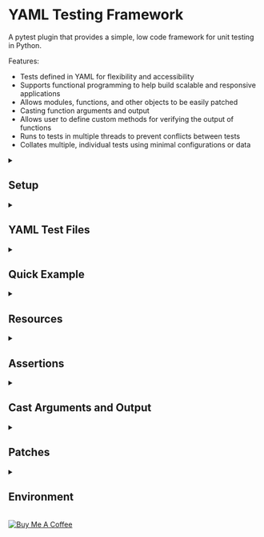 <!-- markdownlint-disable MD024 -->
<h1>YAML Testing Framework</h1>

A pytest plugin that provides a simple, low code framework for unit testing in Python.

Features:
- Tests defined in YAML for flexibility and accessibility
- Supports functional programming to help build scalable and responsive applications
- Allows modules, functions, and other objects to be easily patched
- Casting function arguments and output
- Allows user to define custom methods for verifying the output of functions
- Runs to tests in multiple threads to prevent conflicts between tests
- Collates multiple, individual tests using minimal configurations or data


<details>
<summary><h2>Setup</h2></summary><br>

<h3>Install</h3>

<h4>From GitHub using</h4>

<h5>pipenv</h5>

```console
pipenv install git+https://github.com/fjemi/pytest-yaml#egg=pytest-yaml
```
<h5>pip</h5>

```console
pip install git+https://github.com/fjemi/pytest-yaml
```

<!-- #### From PyPi
```bash
pip install pytest-yaml
``` -->

<h3>Add Entrypoint for Tests</h3>

Create the file `/examples/test_entrypoint.py`, which is used to:
- invoke pytest
- allow the plugin to collect and execute tests defined in YAML files
- pass collected tests as arguments to a parameterized test function within test_entrypoint.py.


```python
# /examples/test_entrypoint.py


import dataclasses as dc

import pytest
import yaml


MODULE = __file__

LOCALS = locals()
UNNAMED_TEST_COUNT = 0


@dc.dataclass
class Data_Class:
  pass


def get_ids(test: Data_Class) -> str:
  id_ = getattr(test, 'id_short', None)
  if not id_:
    global UNNAMED_TEST_COUNT
    UNNAMED_TEST_COUNT += 1
    id_ = f'test_{UNNAMED_TEST_COUNT}'
  return id_


def verify_assertions(assertions: list | None = None) -> int | None:
  assertions = assertions or []

  for assertion in assertions:
    output = assertion.output
    expected = assertion.expected

    try:
      output = yaml.dump(output)
      expected = yaml.dump(expected)
    finally:
      assert expected == output

  return 1


@pytest.mark.parametrize(
  argnames='test',
  ids=lambda test: get_ids(test=test),
  argvalues=pytest.yaml_tests, )
def test_(test: Data_Class) -> None:
  assertions = getattr(test, 'assertions', [])
  verify_assertions(assertions=assertions)
```

<h3>Configure Plugin</h3>

The plugin can be configured within the pytest settings of a configuration file, such as a `pytest.ini`, or in the console when invoking pytest. The configurations are

- `project-directory` - Location of the a module, YAML file, or directory of modules. Absolute path of a module or directory containing modules to tests. Use `.` to reference the root directory or `.location` to reference a `location` in relation to the root directory.
- `exclude-files` - A list of patterns. Modules that have loations that match one of the patterns are excluded from testsing.
- `resources` - A list containing the locations of globals resource modules to use during tests.
- `resources_folder_name` - Name of folders in the same directory as the module to test.
  - These folders contain modules and other files to use during the tests.
  - Modules in folders are automatically picked up by the app and functions and variables defined in the modules are accessible in the YAML files using the dot-delimited route to the function/variable.
- `yaml_suffix` - Suffix of YAML files containing tests. For example, the test file for the module `app.py` would be `app_test.yml` or `app_test.yaml` when the `yaml_suffix` is set to `_test`

<h4>Configure in pytest.ini</h4>

```ini
; pytest.ini

[pytest]
project-directory = .  #  `.` is default
exclude_files =  # empty list is default
  matching
  patterns
  to
  exclude
resources =  # empty list is default
  resource_location_a
  resource_location_b
resources_folder_name = test_resources  # `test_resources` is default
yaml_suffix = _test  # `_test` is default
```

<h4>Configure console command</h4>

```console
pytest \
--project-directory=.app.py \
--exclude_files matching patterns to exclude \
--resources resource_location_a resource_location_b \
--resource-folder-name test_resources \
--yaml-suffix _test
```
</details>


<details>
<summary><h2>YAML Test Files</h2></summary><br>

Tests are defined in YAML files with the top level keys picked up by the plugin being:
- `globals` - Configurations to be used locally for each test in the YAML files
- `tests` - Configurations used for multiple of individual tests.

```yaml
globals: {}  # Default is null or empty dict


tests: []  # Default is null or empty list
```

<h3>Expanding and Collating Tests</h3>

Using the plugin we can define configurations for tests at various levels (globals, tests, nested tests), expand those configurations to lower configurations, and collate individual tests. This allows us to resuse configurations and reduce the duplication of content across a YAML file. This is similar to [anchors](https://yaml.org/spec/1.2.2/#anchors-and-aliases) in YAML, which we can take advantage, along with the other features availabe in YAML.

<h4>Example</h4>

This is an abstract example of the expanding/collating configurations done by the plugin, where the configurations for tests are comprised of:
- `config_a` - a list
- `config_b` - an object
- `config_c` - a string
- `config_d` - null

In this example, we set these configurations at various levels, globally, tests, and nested tests; and the expanded/collated results are three individual tests containing various values for each configuration.

```yaml
# Defined/Condensed

globals:
  # Append items to list
  config_a:
  - A
  # Update or add dictionary key/value pairs
  config_b:
    b: B
  # Replace string
  config_c: C


tests:
- config_a:
  - B
- config_b:
    c: C
  tests:
  - config_a:
    - C
    config_c: C0
  - config_d: D
    tests:
    - config_a:
      - B
      config_b:
        b: B0
```

```yaml
# Expanded/Collated

tests:
# Test 1
- config_a:
  - A
  - B  # Appended item
  config_b:
    b: B
  config_c: C
  config_d: null  # Standard test config not defined
# Test 2
- config_a:
  - A
  - C  # Appended item
  config_b:
    b: B
    c: C  # Added key/value
  config_c: C0  # Replace string
  config_d: null
# Test 3
- config_a:
  - A
  config_b:
    b: B0  # Updated key/value pair
    c: C
  config_c: C
  config_d: D  # Standard test config defined
```


<h3>Schema</h3>

Details for configurations or fields of an actual test are defined below. These fields can be defined globally or at different test levels.

```yaml
# Test configurations

fields:
- function:
    description: The name of the function test
    type: string
    action: replace
- environment:
    description: Environment variables used by functions in a module
    type: object
    action: Update key/value pairs
- description:
    description: Describes the module, function, tests, etc ...
    type: string | array[string]
    action: Append items to list
- resources:
    description: Other modules to use during tests
    type: string | array[string]
    action: Append items to list
- patches:
    description: Objects in a module to patch for tests
    type: object | array[object]
    action: Append items to list
- cast_arguments:
    description: Convert function arguments to other data types
    type: object | array[object]
    action: Append items to list
- cast_output:
    description: Converts the output of functions to other data types
    type: object | array[object]
    action: Append items to list
- assertions:
    description: Verifies the output of functions
    type: object | array[object]
    action: Append items to list
- tests:
    description: Nested configurations that get collated into individual tests
    types: object | array[object]
    action: Append items to list
```

</details>


<details>
<summary><h2>Quick Example</h2></summary><br>

In this example we create the following files:
- `/examples/quick_example/add.py` - Contains the function `add`, wich returns the result from adding two numbers `a` and `b`. This is the function we will test.
- `/examples/quick_example/add_test.yml` - YAML file where two test, **Add two integers** and **Add two floats**, are defined.
- `/examples/quick_example/test_resources/assertions.py` - Contains the method `equals` that will be used to verify the output of the `add` function.
- `/examples/test_entrypoint.py` - The file that acts as an entrypoint for discovering and running tests

```python
# /examples/quick_example/add.py

def add(
  a: int | float,
  b: int | float,
) -> int | float:
  return a + b

```

```python
# /examples/quick_example/test_resources/assertions.py

def equals(output, expected) -> dict:
  '''Use `test_resources.assertions.equals` in YAML file to access method'''
  passed = expected == output
  return {
    'passed': passed,
    'output': output,
    'expected': expected,
  }

```

```yaml
# /examples/quick_example/add_test.yml

tests:
- function: add
  description: Returns the result of adding two numbers
  tests:
  - description: Add two integers
    arguments:
      a: 1
      b: 2
    assertions:
    - method: test_resources.assertions.equals
      expected: 3
  - description: Add two floats
    arguments:
      a: 1.5
      b: 2.5
    assertions:
    # This test will fail as the result is 4, not 5.
    - method: test_resources.assertions.equals
      expected: 5
```

Execute the command below to call the plugin.

```console
pytest --project-directory=/examples/quick_example --resources-folder-name=test_resources  -s -vvv
```

Here we see the results from calling the plugin. Two tests were collected with one passing and the other failing.

![Alt text](./static/quick_example_results.png?raw=true "Quick Example Results")

</details>


<details>
<summary><h2>Resources</h2></summary><br>

Resources are modules and other files that are used during tests. Resources can be defined when configuring the plugin (see above) or globally within in a YAML test file (global but local to the YAML file) as such:

```yaml
globals:
  resources:
  - /resource_location/module_a.py
  - /resource_location/module_b.py
```

<h4>Configuration Fields</h4>

- `resources_folder_name` - The name of folders containing resources to use during tests. Folders placed in the same directory as the module being tested are picked up automatically by the plugin. The modules in theses folders are imported into the module to test, and the objects with resource modules can be accessed in the YAML test file through the dot delimited  route to the object: `[resources_folder_name].[module_name].[object_name]`.
- `resources` - The location of a module or a list of module locations to use as resources. These resources are defined globally and can be used within any YAML test file.

**Note**: Since resource modules are imported into the module to test, there is a risk that attributes of the modules to test can be overwritten. To avoid this it is important to pick unique names for resource folders or structure your project in a way to avoid naming conflicts.

<h3>Example</h3>

For this example we create the following files:
- `/examples/resources_example/app.py` - The module to test
- `/examples/resources_example/test_resources/app.py` - A source module in the resource folder associated with the module to test
- `/examples/resources_example/app_test.yml` - The YAML test file associated with the module to test
- `/examples/test_entrypoint.py`


```python
# /examples/resources_example/test_resources/app.py

import dataclasses as dc
from typing import Any


@dc.dataclass
class Data:
  a: int | float
  b: int | float
  result: int | float | None = None


def assert_type(
  output: Any | None = None,
  expected: Any | None = None,
) -> dict:
  output = type(output).__name__
  passed = output == expected
  return {
    'output': output,
    'expected': expected,
    'passed': passed, }
```

```python
# /examples/resources_example/app.py

import dataclasses as dc


@dc.dataclass
class Data_Class:
  pass


def add(data: Data_Class) -> Data_Class:
  data.result = data.a + data.b
  return data

```

```python
# /examples/resources_example/resource.py

import dataclasses as dc
from typing import Any


@dc.dataclass
class Data:
  a: int | float
  b: int | float
  result: int | float | None = None


def assert_equals(
  output: Any | None = None,
  expected: Any | None = None,
) -> dict:
  passed = output == expected
  return {
    'output': output,
    'expected': expected,
    'passed': passed, }

```

```yaml
# /examples/resources_example/app_test.yml

globals:
  # Define global resources for use throughout
  # the YAML file
  resources:
  - /examples/resource_example/resource.py


tests:
- function: add
  description: Return the result of adding two numbers from a dataclass
  tests:
  - cast_arguments:
    # Dot-delimited route to object from the resource folder
    - caster: test_resources.app.Data
      field: data
    arguments:
      data:
        a: 0
        b: 0
    assertions:
    # Dot-delimited route to object from the resource folder
    - method: test_resources.app.assert_type
      expected: Data
    # Dot-delimited route to object in relation to the location of app to test
    # /examples/resource_example/resource.py
    # /examples/resource_example/app.py
    # We can access objects from this module by resource.[object_name]
    - method: resource.assert_equals
      field: result
      expected: 0
  - cast_arguments:
    - caster: resource.Data
      field: data
    arguments:
      data:
        a: 1
        b: 1
    assertions:
    # Dot-delimited route to object from the resource folder
    - method: test_resources.app.assert_type
      expected: Data
    # Dot-delimited route to object in relation to the location of app to test
    - method: resource.assert_equals
      field: result
      expected: 2

```

Execute the command below to call the plugin.

```console
pytest --project-directory=/examples/resource_example --resources-folder-name=test_resources -s -vvv
```

Here we see the results; two tests collected and both pass as expected.

![Alt text](./static/resource_example_results.png?raw=true "Resource Example Results")

</details>


<details>
<summary><h2>Assertions</h2></summary><br>

<h3>Methods</h3>

Assertions are defined by the user as functions or methods that can be reused between tests.

The parameters for the methods can be any combination of:
- `expected`: The expected output of a function
- `output`: The output of a function
- `exception`: Any exception that occurs when calling a function. The exception is formatted as a dictionary with `name` and `description` as keys. If an exception is raised the output is usually null.

The the method must return a dictionary containing any combination of:
- `passed`: A boolean indicating whether or not the test passed or failed
- `output`: The formatted or unformatted output from the tested function
- `expected`: The formatted or unformatted expected output from the tested function

The returned dictionary is processed within the entrypoint file when running tests. in the file we assert that the values of the `output` and `expected` are equal. If so, the test passes, otherwise it fails.

<h3>Schema</h3>

Asssertions are defined in YAML test files under the key `assertions`, and a single assertion has the following fields:

- `method` - Dot-delimited route to the function or method used to verify the output of a function. If the method cannot be found the assertion will fail. Default is `null`.
- `expected` - The expected output of the function. Default is `null`.
- `field` - Sets the output to a dot-delimited route to an atrribute or key within the output. Default is `null`.
- `cast_output` - Casts the output or field within the output. Default is an empty list.

And single test can have multiple assertions

```yaml
tests:
  ...
  assertions:
  - method: null
    expected: null
    field: null
    cast_output: []
```

<h3>Example</h3>

For this example we create the following files:
- `/examples/assertion_example/app.py` - The module containing the functions to test
- `/examples/assertion_example/assertions.py` - Contains assertion methods to use for tests
- `/examples/assertion_example/app_test.yml` - YAML file where tests are defined
- `/examples/test_entrypoint.py`

```python
# .examples/assertions_example/assertions.py

from typing import Any


def assert_equals(
  output: Any | None = None,
  expected: Any | None = None,
) -> dict:
  passed = output == expected
  return {
    'passed': passed,
    'output': output,
    'expected': expected, }


def assert_exception(
  exception: dict | None = None,
  expected: str | None = None,
  # output: Any | None = None,
) -> dict:
  output = exception
  passed = expected == output
  return {
    'passed': passed,
    'output': output,
    'expected': expected, }
```

```python
# .examples/assertions_example/app.py

def subtract(
  a: int | float,
  b: int | float,
) -> int | float:
  return a - b


def add(
  a: int | float,
  b: int | float,
) -> dict:
  result = a + b
  return {'result': result}
```

```yaml
# .examples/assertions_example/app_test.yml

globals:
  resources:
  # Use absolute path for resources
  - /examples/assertions_example/assertions.py


tests:
- function: subtract
  description: Returns the result from subtracting two numbers
  tests:
  - description: Subtract two numbers
    arguments:
      a: 0
      b: 0
    assertions:
    # Method accessible in relation to absolute
    # path of the module to test
    - method: assertions.assert_equals
      expected: 0
  - description: Substract a number and a string
    arguments:
      a: '0'
      b: 0
    assertions:
    - method: assertions.assert_exception
      expected: TypeError
    # Output is always null if an error occurs
    - method: assertions.assert_equals
      expected: null
  - description: Assertion method doesn't exist
    arguments:
      a: 1
      b: 1
    assertions:
    # Fails since method does not exist
    - method: assertions.method_does_no_exist
      expected: null
- function: add
  description: Returns a dictionary containing the result of adding two numbers
  tests:
  - arguments:
      a: 0
      b: 0
    assertions:
    - method: assertions.assert_equals
      expected:
        result: 0
    - method: assertions.assert_equals
      # Setting the `field` key allows us verify specific
      # attributes/keys of the output
      field: result
      # Casting the output to a string
      cast_output:
      - caster: __builtins__.str
      expected: '0'
```

Execute the command below to call the plugin.

```console
pytest --project-directory=/examples/assertion_example --resources-folder-name=test_resources -s -vvv
```

Here we see the results. Three tests were collected with two passing and one failing.

![Alt text](./static/assertion_example_results.png?raw=true "Assertion Example Results")

</details>


<details>
<summary><h2>Cast Arguments and Output</h2></summary><br>

Arguments can be converted to other data type before passing the arguments to the function we wish to test. Similarly, the output from functions can be converted prior to processing assertions. Also, we can perform any number of conversions on the arguments or output.

<h3>Schema</h3>

Casts are defined in YAML files as a list of objects under the keys `cast_arguments` and `cast_output`, or at the assertion level under the `cast_output` key. The following fields make up a cast object:
- `caster`: A function or object to cast the value (arguments/output) to.
- `field`: Dot-delimited route to a field, attribute, or key of the value. When set the sepecified field of the object is cast.
- `unpack`: A boolean indicating whether to unpack a dictionary, list, or tuple into the `caster`.

At the test level we can perform multiple casts of arguments or output, and we can perform multiple casts of the output at the assertion level.

```yaml
tests:  # Test level
  cast_arguments:
  - caster: null
    field: null
    unpack: null
  cast_output:
  - caster: null
    field: null
    unpack: null
  ...
  assertions:  # Assertion level
  - cast_output:
    - caster: null
      field: null
      unpack: null
    ...
```

<h3>Example</h3>

For this example we create the following files:
- `/examples/casts_example/app.py` - The module containing the functions to test`
- `/examples/casts_example/test_resources/app.py` - The module containing resources to use during the test
- `/examples/casts_example/assertions.py` - Contains assertion methods to use for tests
- `/examples/casts_example/app_test.yml` - YAML file where tests are defined
- `/examples/test_entrypoint.py`

```python
# /examples/casts_example/app.py

import dataclasses as dc


@dc.dataclass
class Data:
  a: int | float
  b: int | float
  result: int | float | None = None


def add(data: Data) -> Data:
  print(data)
  data.result = data.a + data.b
  return data

```

```python
# /examples/casts_example/test_resources/app.py

import dataclasses as dc


@dc.dataclass
class Test_Data:
  a: int | float = 0
  b: int | float = 0
  result: int | float = 0
```

```python
# /examples/casts_example/assertions.py

from typing import Any


def assert_equals(
  output: Any | None = None,
  expected: Any | None = None,
) -> dict:
  passed = output == expected
  return {
    'passed': passed,
    'output': output,
    'expected': expected, }


def assert_type(
  output: Any | None = None,
  expected: str | None = None,
) -> dict:
  output = type(output).__name__
  passed = expected == output
  return {
    'passed': passed,
    'output': output,
    'expected': expected, }
```

```yaml
# /examples/casts_example/app_test.yml

globals:
  resources:
  - /examples/casts_example/assertions.py


tests:
- function: add
  description: Returns the result of adding two numbers
  tests:
  - description: Cast argument as a dataclass defined in module
    cast_arguments:
    - caster: Data
      field: data
    arguments:
      data:
        a: 1
        b: 1
    assertions:
    - method: assertions.assert_type
      expected: Data
    - method: assertions.assert_equals
      # Get the value of a field within the output
      field: result
      expected: 2
  - description: Cast argument as a dataclass defined in resource module
    cast_arguments:
    - caster: test_resources.app.Test_Data
      field: data
    arguments:
      data:
        a: 2
        b: 2
    assertions:
    - method: assertions.assert_type
      expected: Test_Data
    - method: assertions.assert_equals
      field: result
      expected: 4
    - method: assertions.assert_equals
      # Cast preformed at the assertion level
      cast_output:
      - caster: __builtins__.str
      expected: Test_Data(a=2, b=2, result=4)
  - description: Cast arguments as a dataclass and cast output to a dictionary
    cast_arguments:
    - caster: Data
      field: data
      unpack: true
    arguments:
      data:
        a: 3
        b: 3
    # Cast output at the test level
    cast_output:
    - caster: dc.asdict
    assertions:
    - method: assertions.assert_type
      expected: dict
    - method: assertions.assert_equals
      expected:
        a: 3
        b: 3
        result: 6
```

</details>


<details>
<summary><h2>Patches</h2></summary><br>

We can patch objects in the module to test before running tests, and since tests are run in individual threads we can different patches for the same object without interference between tests.

<h3>Methods</h3>

There are four patch methods:

- **value** - A value to return when the patched object is used.
- **return_value** - A value to return when the patched object is called as function.
- **side_effect_list** - A list of values to call based off of the number of times the object is called. Returns the item at index `n - 1` of the list for the `nth` call of the object. Reverts to index 0 when number of calls exceeds the length of the list.
- **side_effect_dict** - A dictionary of key, values for to patch an object with. When the patched object is called with a key, the key's associated value is returned

<h3>Schema</h3>

Patches are defined at a list of objects in YAML test files under the key `patches`, and a single patch object has the following fields:

- `method` - One of the four patch methods defined above.
- `value` - The value the patched object should return when called or used.
- `name` - The dot-delimited route to the object we wish to patch, in the module to test.


```yaml
tests:
  - patches: null  # null is default
    ...
  - patches:
    - method: null  # null is default
      value: null  # null is default
      name: null  # null is default
    ...
```

<h3>Example</h3>

For this example we create the following files:
- `/examples/patch_example/app.py` - The modules to test that contains objects we will patch.
- `/examples/patch_example/app_test.yml` - The YAML test file associated with the module to test.
- `/examples/patch_example/assertions.py` - Resource module containing assertions we will use to verify the results of the patches.


```python
# /examples/patch_example/app.py

import dataclasses as dc
import sys
from types import ModuleType
from typing import Any

MODULE = __name__
LOCALS = locals()


@dc.dataclass
class Data:
  field: Any | None = None


STRING = 'string'
NUMBER = 1
DICTIONARY = {'key': 'value'}
LIST = [0, 1, 2, 3]
DATA = Data()
TEMP = None


def function_() -> str:
  return 'FUNCTION'


def get_object(name: str | None) -> Any:
  name = str(name)
  return LOCALS.get(name, None)


def get_this_module() -> ModuleType:
  return sys.modules[MODULE]
```

```yaml
# /examples/patch_example/app_test.yml

globals:
  resources:
  - /examples/patch_example/assertions.py


tests:
- function: get_object
  description: Returns an object within the function's parent module
  tests:
  - description: Return original objects
    tests:
    - arguments:
        name: STRING
      assertions:
      - method: assertions.equals
        expected: string
    - arguments:
        name: NUMBER
      assertions:
      - method: assertions.equals
        expected: 1
    - arguments:
        name: DICTIONARY
      assertions:
      - method: assertions.equals
        expected:
          key: value
    - arguments:
        name: function_
      assertions:
      - method: assertions.equals
        field: __name__
        expected: function_
      - method: assertions.function_calls
        expected:
          n: 1
          results:
          - FUNCTION
  - description: Return patched objects
    tests:
    - description: Patch string with another string
      patches:
      - method: value
        value: patched_string
        name: STRING
      arguments:
        name: STRING
      assertions:
      - method: assertions.equals
        expected: patched_string
    - description: Patch number with another number
      patches:
      - method: value
        value: 2
        name: NUMBER
      arguments:
        name: NUMBER
      assertions:
      - method: assertions.equals
        expected: 2
    - description: Patch an existing dictionary key
      patches:
      - method: value
        value: patched_value
        name: DICTIONARY.key
      arguments:
        name: DICTIONARY
      assertions:
      - method: assertions.equals
        expected:
          key: patched_value
    - description: Patch a non-existing dictionary key
      patches:
      - method: value
        value: patched_value
        name: DICTIONARY.patched_key
      arguments:
        name: DICTIONARY
      assertions:
      - method: assertions.equals
        expected:
          key: value
          patched_key: patched_value
    - description: Patch a field in a dataclass as a callable
      patches:
      - method: callable
        value: patched_value
        name: DATA.field
      arguments:
        name: DATA
      assertions:
      - method: assertions.equals
        field: field.__name__
        expected: callable_patch
      - method: assertions.equals
        field: field.__class__.__name__
        expected: function
    - description: Patch a function as a side effect list
      patches:
      - method: side_effect_list
        value:
        - uno
        - dos
        - tres
        name: function_
      arguments:
        name: function_
      assertions:
      - method: assertions.function_calls
        expected:
          n: 4
          results:
          - uno
          - dos
          - tres
          - uno
    - description: Patch a function as a side effect dict
      patches:
      - value:
          a: A
          b: B
        method: side_effect_dict
        # name: function_
        name: TEMP
      arguments:
        # name: function_
        name: TEMP
      assertions:
      - method: assertions.function_calls
        expected:
          keys:
          - a
          - b
          results:
          - A
          - B
```

```python
# /examples/patch_example/assertions.py

from typing import Any, Callable


def equals(
  output: Any | None = None,
  expected: Any | None = None,
) -> dict:
  passed = output == expected
  return {
    'output': output,
    'expected': expected,
    'passed': passed, }


def function_calls(
  output: Callable | None = None,
  expected: Any | None = None,
) -> dict:
  store = []
  n = expected.get('n')
  keys = expected.get('keys')

  if n:
    n = range(n)
    for i in n:
      store.append(output())
  elif keys:
    for key in keys:
      store.append(output(key))

  output = store
  expected = expected.get('results', [])
  passed = output == expected

  return {
    'output': output,
    'expected': expected,
    'passed': passed, }
```

Execute the command below to call the plugin.

```console
pytest --project-directory=/examples/assertion_example -s -vvv
```

Here we see the results. The tests returning the original and patched objects all as expected.

![Alt text](./static/patch_example_results.png?raw=true "Patch Example Results")

</details>


<details>
<summary><h2>Environment</h2></summary><br>

</details>

<br>
<a
  href="https://www.buymeacoffee.com/femijemilohun"
  target="_blank"
>
  <img
    src="https://cdn.buymeacoffee.com/buttons/default-orange.png"
    alt="Buy Me A Coffee"
    height="41"
    width="174"
  >
</a>
